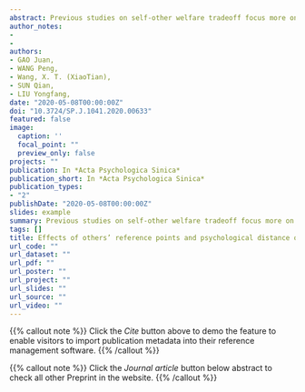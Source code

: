 ```yaml
---
abstract: Previous studies on self-other welfare tradeoff focus more on the gain situations than the loss situations. Numerous studies have explored the influence of social distance on the tradeoff but ignored the complex interactions among gain and loss situations, others’ reference points, and psychological distance. This study investigated the influences of others’ reference points and psychological distance on self-other welfare tradeoff in gain and loss situations by using welfare tradeoff rate (WTR) as an index of altruistic degree in self-other welfare tradeoff. In Experiment 1, the effect of WTR on the gain and loss situations and its mechanism were explored. In Experiment 2, others’ reference points were added as another factor to examine their influence on WTR and interaction with the gain and loss situations. In Experiment 3, the psychological distance variable was further introduced to investigate its influence on WTR and interaction with the gain and loss situations and others’ reference points. Results of Experiment 1 showed no significant difference in WTR between gain and loss situations. In Experiment 2, WTR in the gain situation was found to be significantly higher than that in the loss situation, and WTR was reduced when others approached the bottom line, goal, and status quo. Further analyses showed that the WTR under the gain situation was significantly higher than that under the loss situation when others approached the bottom line. Meanwhile, no significant difference was observed in the WTR under the gain and loss situations when others approached the status quo and goal. In Experiment 3, the WTR of close psychological distance was found to be higher than that of far psychological distance, and the main effect of gain and loss situations disappeared. Psychological distance had complex interaction effects with gain and loss situations and others’ reference points. These findings contribute to a deep understanding of the asymmetric effects of gain and loss situations, tri-reference-point theory, and related findings from studies on social discounting and self-other decision- making differences. They also have certain practical implications for individuals, organizations, and countries in understanding and dealing with the relationships between ones’ selves and others. (PsycInfo Database Record (c) 2020 APA, all rights reserved)
author_notes:
- 
- 
authors:
- GAO Juan,
- WANG Peng,
- Wang, X. T. (XiaoTian),
- SUN Qian,
- LIU Yongfang,
date: "2020-05-08T00:00:00Z"
doi: "10.3724/SP.J.1041.2020.00633"
featured: false
image:
  caption: ''
  focal_point: ""
  preview_only: false
projects: ""
publication: In *Acta Psychologica Sinica*
publication_short: In *Acta Psychologica Sinica*
publication_types: 
- "2"
publishDate: "2020-05-08T00:00:00Z"
slides: example
summary: Previous studies on self-other welfare tradeoff focus more on the gain situations than the loss situations. Numerous studies have explored the influence of social distance on the tradeoff but ignored the complex interactions among gain and loss situations, others’ reference points, and psychological distance.
tags: []
title: Effects of others’ reference points and psychological distance on self-other welfare tradeoff in gain and loss situations.
url_code: ""
url_dataset: ""
url_pdf: ""
url_poster: ""
url_project: ""
url_slides: ""
url_source: ""
url_video: ""
---
```


{{% callout note %}}
Click the _Cite_ button above to demo the feature to enable visitors to import publication metadata into their reference management software.
{{% /callout %}}

{{% callout note %}}
Click the _Journal article_ button below abstract to check all other Preprint in the website.
{{% /callout %}}
